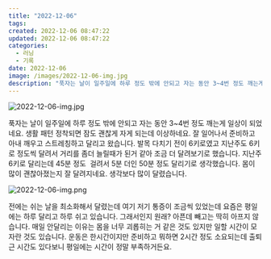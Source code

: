 ```yaml
---
title: "2022-12-06"
tags:
created: 2022-12-06 08:47:22
updated: 2022-12-06 08:47:22
categories:
  - 러닝
  - 기록
date: 2022-12-06
image: /images/2022-12-06-img.jpg
description: "푹자는 날이 일주일에 하루 정도 밖에 안되고 자는 동안 3~4번 정도 깨는게 일상이 되었네요. 생활 패턴 정착되면 잠도 괜찮게 자게 되는데 이상하네요. 잘 일어나서 준비하고 아내 깨우고 스트레칭하고 달리고 왔습니다. 발목 다치기 전이 6키로였고 지난주도 6키로 정도씩 달려서 거리를 좀더"
---
```


![2022-12-06-img.jpg](/images/2022-12-06-img.jpg)
 
 

푹자는 날이 일주일에 하루 정도 밖에 안되고 자는 동안 3~4번 정도 깨는게 일상이 되었네요. 생활 패턴 정착되면 잠도 괜찮게 자게 되는데 이상하네요. 
잘 일어나서 준비하고 아내 깨우고 스트레칭하고 달리고 왔습니다. 발목 다치기 전이 6키로였고 지난주도 6키로 정도씩 달려서 거리를 좀더 늘릴때가 된거 같아 조금 더 달려보기로 했습니다. 지난주 6키로 달리는데 45분 정도  걸려서 5분 더인 50분 정도 달리기로 생각했습니다. 몸이 많이 괜찮아졌는지 잘 달려지네요. 생각보다 많이 달렸습니다. 

 
 ![2022-12-06-img.png](/images/2022-12-06-img.png)
 
 

전에는 쉬는 날을 최소화해서 달렸는데 여기 저기 통증이 조금씩 있었는데 요즘은 평일에는 하루 달리고 하루 쉬고 있습니다. 그래서인지 원래? 아픈데 빼고는 딱히 아프지 않습니다.
매일 안달리는 이유는 몸을 너무 괴롭히는 거 같은 것도 있지만 일할 시간이 모자란 것도 있습니다. 운동은 한시간이지만 준비하고 뭐하면 2시간 정도 소요되는데 출퇴근 시간도 있다보니 평일에는 시간이 정말 부족하거든요.

